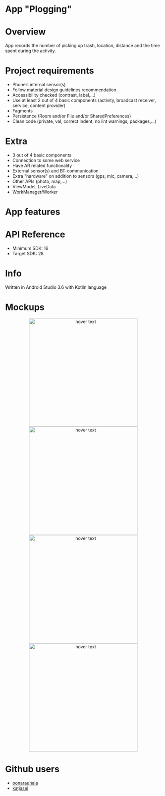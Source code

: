 # App "Plogging"

# Overview

App records the number of picking up trash, location, distance and the time spent during the activity.

# Project requirements

  +  Phone’s internal sensor(s)
  +  Follow material design guidelines recommendation
  +  Accessibility checked (contrast, label,...)
  +  Use at least 2 out of 4 basic components (activity, broadcast receiver, service, content provider)
  +  Fagments
  +  Persistence (Room and/or File and/or SharedPreferences)
  +  Clean code (private, val, correct indent, no lint warnings, packages,...)

# Extra

  + 3 out of 4 basic components
  + Connection to some web service
  + Have AR related functionality
  + External sensor(s) and BT-communication
  + Extra "hardware" on addition to sensors (gps, mic, camera,...)
  + Other APIs (photo, map,...)
  + ViewModel, LiveData
  + WorkManager/Worker
  
# App features

# API Reference
+ Minimum SDK: 16
+ Target SDK: 28

# Info

Written in Android Studio 3.6 with Kotlin language

# Mockups

<p align="center">
  <img src="https://github.com/oonarauhala/plogging/blob/ProfileImage/images/mockup1.jpg" width="350" title="hover text">
  <img src="https://github.com/oonarauhala/plogging/blob/ProfileImage/images/mockup2.jpg" width="350" title="hover text">
  <img src="https://github.com/oonarauhala/plogging/blob/ProfileImage/images/mockup3.jpg" width="350" title="hover text">
  <img src="https://github.com/oonarauhala/plogging/blob/ProfileImage/images/mockup4.jpg" width="350" title="hover text">
</p>

# Github users

+ [oonarauhala](https://github.com/oonarauhala)
+ [katjasei](https://github.com/katjasei)

